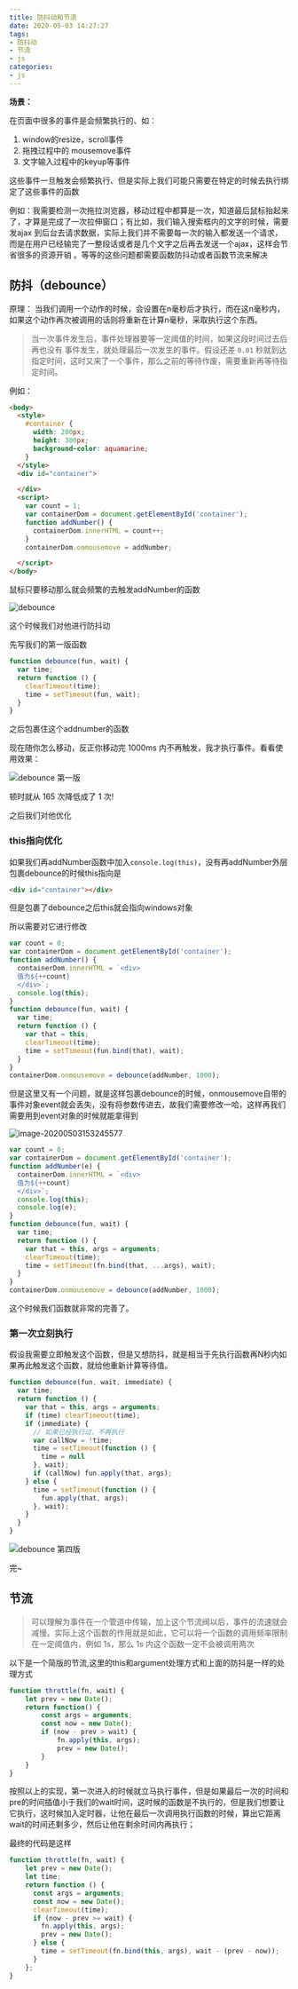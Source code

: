 ```yaml
---
title: 防抖动和节流
date: 2020-05-03 14:27:27
tags:
- 防抖动
- 节流
- js
categories: 
- js
---
```

**场景：**

在页面中很多的事件是会频繁执行的、如：

1. window的resize，scroll事件
2. 拖拽过程中的 mousemove事件
3. 文字输入过程中的keyup等事件

这些事件一旦触发会频繁执行、但是实际上我们可能只需要在特定的时候去执行绑定了这些事件的函数

例如：我需要检测一次拖拉浏览器，移动过程中都算是一次，知道最后鼠标抬起来了，才算是完成了一次拉伸窗口；有比如，我们输入搜索框内的文字的时候，需要发ajax 到后台去请求数据，实际上我们并不需要每一次的输入都发送一个请求，而是在用户已经输完了一整段话或者是几个文字之后再去发送一个ajax，这样会节省很多的资源开销 。等等的这些问题都需要函数防抖动或者函数节流来解决

## 防抖（debounce）

原理： 当我们调用一个动作的时候，会设置在n毫秒后才执行，而在这n毫秒内，如果这个动作再次被调用的话则将重新在计算n毫秒，采取执行这个东西。 

> 当一次事件发生后，事件处理器要等一定阈值的时间，如果这段时间过去后 再也没有 事件发生，就处理最后一次发生的事件。假设还差 `0.01` 秒就到达指定时间，这时又来了一个事件，那么之前的等待作废，需要重新再等待指定时间。

例如：

```html
<body>
  <style>
    #container {
      width: 200px;
      height: 300px;
      background-color: aquamarine;
    }
  </style>
  <div id="container">

  </div>
  <script>
    var count = 1;
    var containerDom = document.getElementById('container');
    function addNumber() {
      containerDom.innerHTML = count++;
    }
    containerDom.onmousemove = addNumber;

  </script>
</body>

```

鼠标只要移动那么就会频繁的去触发addNumber的函数

 ![debounce](debounce.gif) 

这个时候我们对他进行防抖动

先写我们的第一版函数

```javascript
function debounce(fun, wait) {
  var time;
  return function () {
    clearTimeout(time);
    time = setTimeout(fun, wait);
  }
}
```

之后包裹住这个addnumber的函数

现在随你怎么移动，反正你移动完 1000ms 内不再触发，我才执行事件。看看使用效果：

 ![debounce 第一版](debounce-1.gif) 

 顿时就从 165 次降低成了 1 次! 

之后我们对他优化

### this指向优化

如果我们再addNumber函数中加入`console.log(this)`，没有再addNumber外层包裹debounce的时候this指向是

```html
<div id="container"></div>
```

但是包裹了debounce之后this就会指向windows对象

所以需要对它进行修改

```javascript
var count = 0;
var containerDom = document.getElementById('container');
function addNumber() {
  containerDom.innerHTML = `<div>
  值为${++count}
  </div>`;
  console.log(this);
}
function debounce(fun, wait) {
  var time;
  return function () {
    var that = this;
    clearTimeout(time);
    time = setTimeout(fun.bind(that), wait);
  }
}
containerDom.onmousemove = debounce(addNumber, 1000);
```

但是这里又有一个问题，就是这样包裹debounce的时候，onmousemove自带的事件对象event就会丢失，没有将参数传进去，故我们需要修改一哈，这样再我们需要用到event对象的时候就能拿得到

![image-20200503153245577](image-20200503153245577.png)

```javascript
var count = 0;
var containerDom = document.getElementById('container');
function addNumber(e) {
  containerDom.innerHTML = `<div>
  值为${++count}
  </div>`;
  console.log(this);
  console.log(e);
}
function debounce(fun, wait) {
  var time;
  return function () {
    var that = this, args = arguments;
    clearTimeout(time);
    time = setTimeout(fn.bind(that, ...args), wait);
  }
}
containerDom.onmousemove = debounce(addNumber, 1000);
```

这个时候我们函数就非常的完善了。

### 第一次立刻执行

假设我需要立即触发这个函数，但是又想防抖，就是相当于先执行函数再N秒内如果再此触发这个函数，就给他重新计算等待值。

```javascript
function debounce(fun, wait, immediate) {
  var time;
  return function () {
    var that = this, args = arguments;
    if (time) clearTimeout(time);
    if (immediate) {
      // 如果已经执行过，不再执行
      var callNow = !time;
      time = setTimeout(function () {
        time = null
      }, wait);
      if (callNow) fun.apply(that, args);
    } else {
      time = setTimeout(function () {
        fun.apply(that, args);
      }, wait);
    }
  }
}
```

 ![debounce 第四版](debounce-4.gif) 

完~



## 节流

> 可以理解为事件在一个管道中传输，加上这个节流阀以后，事件的流速就会减慢。实际上这个函数的作用就是如此，它可以将一个函数的调用频率限制在一定阈值内，例如 1s，那么 1s 内这个函数一定不会被调用两次

以下是一个简版的节流,这里的this和argument处理方式和上面的防抖是一样的处理方式

```js
function throttle(fn, wait) {
	let prev = new Date();
	return function() { 
	    const args = arguments;
		const now = new Date();
		if (now - prev > wait) {
			fn.apply(this, args);
			prev = new Date();
		}
	}
}
```

按照以上的实现，第一次进入的时候就立马执行事件，但是如果最后一次的时间和pre的时间插值小于我们的wait时间，这时候的函数是不执行的，但是我们想要让它执行，这时候加入定时器，让他在最后一次调用执行函数的时候，算出它距离wait的时间还剩多少，然后让他在剩余时间内再执行；

最终的代码是这样

```js
function throttle(fn, wait) {
    let prev = new Date();
    let time;
    return function () {
      const args = arguments;
      const now = new Date();
      clearTimeout(time);
      if (now - prev >= wait) {
        fn.apply(this, args);
        prev = new Date();
      } else {
        time = setTimeout(fn.bind(this, args), wait - (prev - now));
      }
    };
}
```

